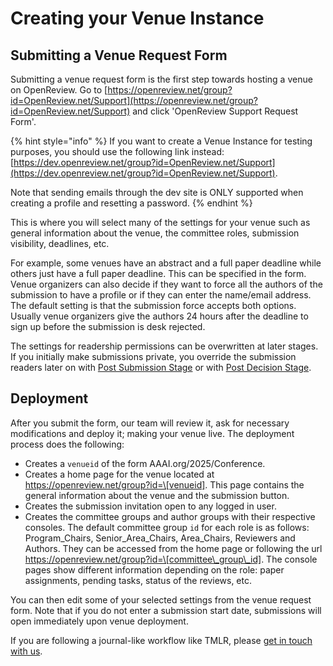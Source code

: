 # Creating your Venue Instance

## Submitting a Venue Request Form

Submitting a venue request form is the first step towards hosting a venue on OpenReview. Go to [https://openreview.net/group?id=OpenReview.net/Support](https://openreview.net/group?id=OpenReview.net/Support) and click 'OpenReview Support Request Form'.

{% hint style="info" %}
If you want to create a Venue Instance for testing purposes, you should use the following link instead: [https://dev.openreview.net/group?id=OpenReview.net/Support](https://dev.openreview.net/group?id=OpenReview.net/Support).

Note that sending emails through the dev site is ONLY supported when creating a profile and resetting a password.
{% endhint %}

This is where you will select many of the settings for your venue such as general information about the venue, the committee roles, submission visibility, deadlines, etc.

For example, some venues have an abstract and a full paper deadline while others just have a full paper deadline. This can be specified in the form. Venue organizers can also decide if they want to force all the authors of the submission to have a profile or if they can enter the name/email address. The default setting is that the submission force accepts both options. Usually venue organizers give the authors 24 hours after the deadline to sign up before the submission is desk rejected.

The settings for readership permissions can be overwritten at later stages. If you initially make submissions private, you override the submission readers later on with [Post Submission Stage](../../reference/stages/post-submission-stage.md) or with [Post Decision Stage](../../reference/stages/post-decision-stage.md).&#x20;

## Deployment

After you submit the form, our team will review it, ask for necessary modifications and deploy it; making your venue live. The deployment process does the following:

* Creates a `venueid` of the form AAAI.org/2025/Conference.
* Creates a home page for the venue located at https://openreview.net/group?id=\[venueid]. This page contains the general information about the venue and the submission button.&#x20;
* Creates the submission invitation open to any logged in user.
* Creates the committee groups and author groups with their respective consoles. The default committee group `id` for each role is as follows: Program\_Chairs, Senior\_Area\_Chairs, Area\_Chairs,  Reviewers and Authors. They can be accessed from the home page or following the url https://openreview.net/group?id=\[committee\_group\_id]. The console pages show different information depending on the role: paper assignments, pending tasks, status of the reviews, etc.

You can then edit some of your selected settings from the venue request form. Note that if you do not enter a submission start date, submissions will open immediately upon venue deployment.

If you are following a journal-like workflow like TMLR, please [get in touch with us](https://openreview.net/contact).
